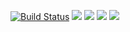 
[![Build Status](https://travis-ci.org/konstantin1998/project-lvl1-s438.svg?branch=master)](https://travis-ci.org/konstantin1998/project-lvl1-s438)
<a href="https://codeclimate.com/github/konstantin1998/project-lvl1-s438/test_coverage"><img src="https://api.codeclimate.com/v1/badges/33cbec8bbab0e09f0167/test_coverage" /></a>
<a href="https://codeclimate.com/github/konstantin1998/project-lvl1-s438/maintainability"><img src="https://api.codeclimate.com/v1/badges/33cbec8bbab0e09f0167/maintainability" /></a>
<a href="https://asciinema.org/a/xvzCC2PpEbw9zpBjUBqJbvPA9" target="_blank"><img src="https://asciinema.org/a/xvzCC2PpEbw9zpBjUBqJbvPA9.svg" /></a>
<a href="https://asciinema.org/a/eI6tSGsn2qyeGwabErgvPV7Vs" target="_blank"><img src="https://asciinema.org/a/eI6tSGsn2qyeGwabErgvPV7Vs.svg" /></a>
